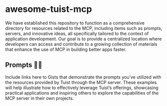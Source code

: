 # awesome-tuist-mcp

We have established this repository to function as a comprehensive directory for resources related to the MCP, including items such as prompts, servers, and innovative ideas, all specifically tailored to the context of application development. Our goal is to provide a centralized location where developers can access and contribute to a growing collection of materials that enhance the use of MCP in building better apps faster.

## Prompts 👩‍🔬

Include links here to Gists that demonstrate the prompts you’ve utilized with the resources provided by Tuist through the MCP server. These examples will help illustrate how to effectively leverage Tuist’s offerings, showcasing practical applications and inspiring others to explore the capabilities of the MCP server in their own projects.
